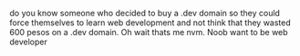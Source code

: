 do you know someone who decided to buy a .dev domain so they could force themselves to learn web development
and not think that they wasted 600 pesos on a .dev domain. Oh wait thats me nvm. Noob want to be web developer
